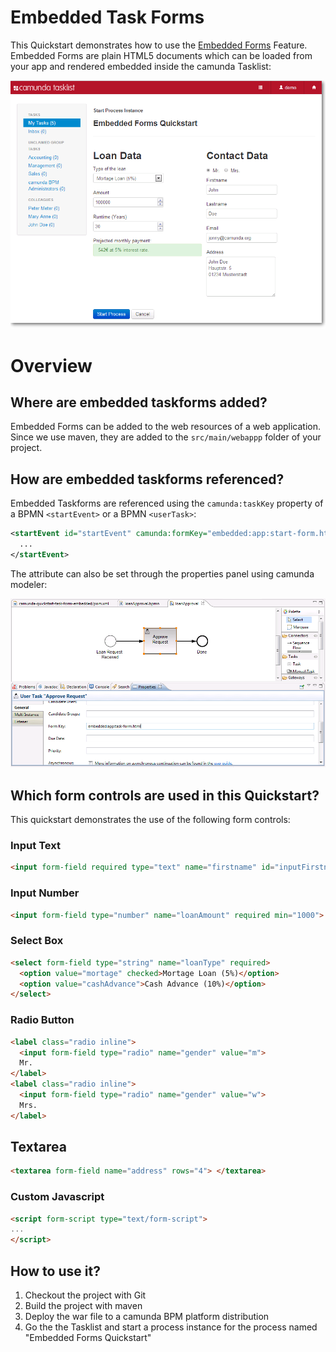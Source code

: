 # Embedded Task Forms

This Quickstart demonstrates how to use the [Embedded Forms](http://docs.camunda.org/latest/guides/user-guide/#embedded-task-forms) Feature. Embedded Forms are plain HTML5 documents which can be loaded from your app and rendered embedded inside the camunda Tasklist:

![Embedded Forms Screenshot][1]

# Overview

## Where are embedded taskforms added?

Embedded Forms can be added to the web resources of a web application. Since we use maven, they are added to the `src/main/webappp` folder of your project.

## How are embedded taskforms referenced?

Embedded Taskforms are referenced using the `camunda:taskKey` property of a BPMN `<startEvent>` or a BPMN `<userTask>`:

```xml
<startEvent id="startEvent" camunda:formKey="embedded:app:start-form.html" name="Loan Request Received">
  ...
</startEvent>
```

The attribute can also be set through the properties panel using camunda modeler:

![Embedded Forms Screenshot Modeler][2]

## Which form controls are used in this Quickstart?

This quickstart demonstrates the use of the following form controls:

### Input Text

``` html
<input form-field required type="text" name="firstname" id="inputFirstname" placeholder="John" ng-minlength="2" ng-maxlength="20">
```

### Input Number

```html
<input form-field type="number" name="loanAmount" required min="1000">
```

### Select Box

```html
<select form-field type="string" name="loanType" required>
  <option value="mortage" checked>Mortage Loan (5%)</option>
  <option value="cashAdvance">Cash Advance (10%)</option>
</select>
```

### Radio Button

```html
<label class="radio inline">
  <input form-field type="radio" name="gender" value="m">
  Mr.
</label>
<label class="radio inline">
  <input form-field type="radio" name="gender" value="w">
  Mrs.
</label>
```

## Textarea

```html
<textarea form-field name="address" rows="4"> </textarea>
```

### Custom Javascript

```html
<script form-script type="text/form-script">
...
</script>
```

## How to use it?

1. Checkout the project with Git
2. Build the project with maven
3. Deploy the war file to a camunda BPM platform distribution
4. Go the the Tasklist and start a process instance for the process named "Embedded Forms Quickstart"

[1]: docs/screenshot.png
[2]: docs/screenshot-modeler.png
